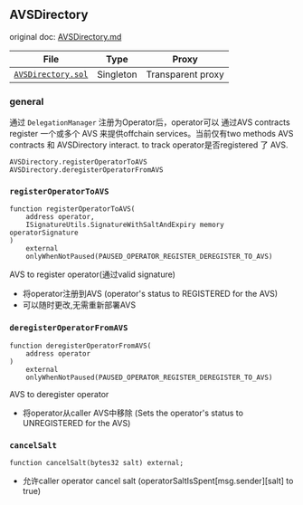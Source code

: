 ## AVSDirectory

original doc: [AVSDirectory.md](https://github.com/jaxxjj/eigenlayer-mainnet-contracts/blob/main/docs/core/AVSDirectory.md)


| File | Type | Proxy |
| -------- | -------- | -------- |
| [`AVSDirectory.sol`](../../src/contracts/core/AVSDirectory.sol) | Singleton | Transparent proxy |

### general

通过 `DelegationManager` 注册为Operator后，operator可以 通过AVS contracts register 一个或多个 AVS 来提供offchain services。当前仅有two methods AVS contracts 和 AVSDirectory interact. to track operator是否registered 了 AVS.

`AVSDirectory.registerOperatorToAVS`
`AVSDirectory.deregisterOperatorFromAVS`

### `registerOperatorToAVS`

```solidity
function registerOperatorToAVS(
    address operator,
    ISignatureUtils.SignatureWithSaltAndExpiry memory operatorSignature
) 
    external 
    onlyWhenNotPaused(PAUSED_OPERATOR_REGISTER_DEREGISTER_TO_AVS)
```

AVS to register operator(通过valid signature)

- 将operator注册到AVS (operator's status to REGISTERED for the AVS)
- 可以随时更改,无需重新部署AVS

### `deregisterOperatorFromAVS`

```solidity
function deregisterOperatorFromAVS(
    address operator
) 
    external 
    onlyWhenNotPaused(PAUSED_OPERATOR_REGISTER_DEREGISTER_TO_AVS)
```

AVS to deregister operator

- 将operator从caller AVS中移除 (Sets the operator's status to UNREGISTERED for the AVS)

### `cancelSalt`

```solidity
function cancelSalt(bytes32 salt) external;
```

- 允许caller operator cancel salt (operatorSaltIsSpent[msg.sender][salt] to true)